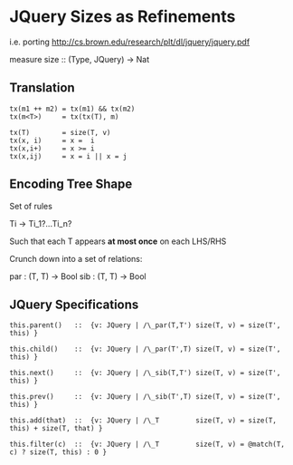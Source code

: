 JQuery Sizes as Refinements
===========================

i.e. porting http://cs.brown.edu/research/plt/dl/jquery/jquery.pdf

measure size :: (Type, JQuery) -> Nat

Translation
-----------

    tx(m1 ++ m2) = tx(m1) && tx(m2)
    tx(m<T>)     = tx(tx(T), m)

    tx(T)        = size(T, v)
    tx(x, i)     = x =  i
    tx(x,i+)     = x >= i
    tx(x,ij)     = x = i || x = j

Encoding Tree Shape
-------------------

Set of rules

  Ti -> Ti_1?...Ti_n?

Such that each T appears **at most once** on each LHS/RHS

Crunch down into a set of relations:

  par : (T, T) -> Bool
  sib : (T, T) -> Bool


JQuery Specifications
---------------------

    this.parent()   ::  {v: JQuery | /\_par(T,T') size(T, v) = size(T', this) }

    this.child()    ::  {v: JQuery | /\_par(T',T) size(T, v) = size(T', this) }

    this.next()     ::  {v: JQuery | /\_sib(T,T') size(T, v) = size(T', this) }

    this.prev()     ::  {v: JQuery | /\_sib(T',T) size(T, v) = size(T', this) }

    this.add(that)  ::  {v: JQuery | /\_T         size(T, v) = size(T, this) + size(T, that) }
    
    this.filter(c)  ::  {v: JQuery | /\_T         size(T, v) = @match(T, c) ? size(T, this) : 0 }

